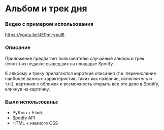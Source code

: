 # Альбом и трек дня

### Видео с примером использования

https://youtu.be/JE9mlrypul8

### Описание

Приложение предлагает пользователю случайные альбом и трек (сингл) из недавне вышедших на площадке Spotify.

К альбому и треку прилагаются короткие описания (т.е. перечисление наиболее важных характеристик, таких как название, исполнитель и т.п.), картинки с обложек и возможность открыть все это дело в Spotify, кликнув на картинку.

### Были использованы:

- Python + Flask
- Spotify API
- HTML + немного CSS
